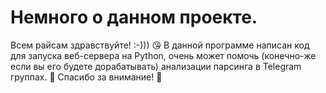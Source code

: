 # Немного о данном проекте.
Всем райсам здравствуйте! :-))) 😘
В данной программе написан код для запуска веб-сервера на Python, очень может помочь (конечно-же если вы его будете дорабатывать) анализации парсинга в Telegram группах. 💌
Спасибо за внимание! 🍰
